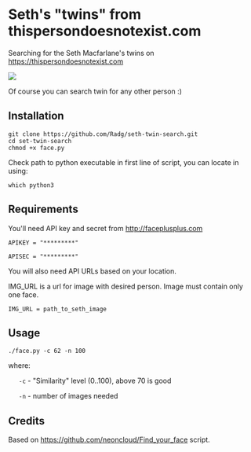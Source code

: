 # Seth's "twins" from thispersondoesnotexist.com

Searching for the Seth Macfarlane's twins on https://thispersondoesnotexist.com 

![](https://www.biography.com/.image/c_fill,cs_srgb,dpr_1.0,g_face,h_300,q_80,w_300/MTE1ODA0OTcxOTI3NzAxMDA1/seth-macfarlane-20624525-1-402.jpg)

Of course you can search twin for any other person :)


## Installation
```
git clone https://github.com/Radg/seth-twin-search.git 
cd set-twin-search
chmod +x face.py
```

Check path to python executable in first line of script, you can locate in using:

```
which python3
```

## Requirements

You'll need API key and secret from http://faceplusplus.com

```APIKEY = "*********"```

```APISEC = "*********"```

You will also need API URLs based on your location.

IMG_URL is a url for image with desired person. Image must contain only one face.

```IMG_URL = path_to_seth_image```


## Usage

```./face.py -c 62 -n 100```

where:

`	-c` - "Similarity" level (0..100), above 70 is good

`	-n` - number of images needed


## Credits

Based on https://github.com/neoncloud/Find_your_face script.
